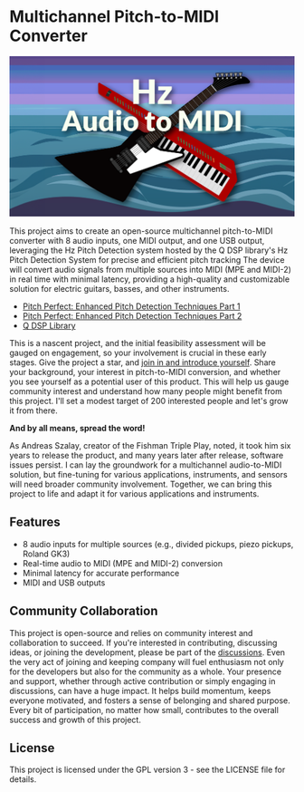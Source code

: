 # Multichannel Pitch-to-MIDI Converter

![Hz Pitch to MIDI](https://github.com/cycfi/hz_audio_to_midi/blob/master/docs/images/MIDI_Guitar-16-9.png?raw=true)

This project aims to create an open-source multichannel pitch-to-MIDI converter with 8 audio inputs, one MIDI output, and one USB output, leveraging the Hz Pitch Detection system hosted by the Q DSP library's Hz Pitch Detection System for precise and efficient pitch tracking The device will convert audio signals from multiple sources into MIDI (MPE and MIDI-2) in real time with minimal latency, providing a high-quality and customizable solution for electric guitars, basses, and other instruments.

- [Pitch Perfect: Enhanced Pitch Detection Techniques Part 1](https://www.cycfi.com/2024/09/pitch-perfect-enhanced-pitch-detection-techniques-part-1/)
- [Pitch Perfect: Enhanced Pitch Detection Techniques Part 2](https://www.cycfi.com/2024/10/pitch-perfect-enhanced-pitch-detection-techniques-part-2/)
- [Q DSP Library](https://github.com/cycfi/q)

This is a nascent project, and the initial feasibility assessment will be gauged on engagement, so your involvement is crucial in these early stages. Give the project a star, and [join in and introduce yourself](https://github.com/cycfi/hz_audio_to_midi/discussions/2). Share your background, your interest in pitch-to-MIDI conversion, and whether you see yourself as a potential user of this product. This will help us gauge community interest and understand how many people might benefit from this project. I'll set a modest target of 200 interested people and let's grow it from there.

**And by all means, spread the word!**

As Andreas Szalay, creator of the Fishman Triple Play, noted, it took him six years to release the product, and many years later after release, software issues persist. I can lay the groundwork for a multichannel audio-to-MIDI solution, but fine-tuning for various applications, instruments, and sensors will need broader community involvement. Together, we can bring this project to life and adapt it for various applications and instruments.

## Features
- 8 audio inputs for multiple sources (e.g., divided pickups, piezo pickups, Roland GK3)
- Real-time audio to MIDI (MPE and MIDI-2) conversion
- Minimal latency for accurate performance
- MIDI and USB outputs

## Community Collaboration
This project is open-source and relies on community interest and collaboration to succeed. If you're interested in contributing, discussing ideas, or joining the development, please be part of the [discussions](https://github.com/cycfi/hz_audio_to_midi/discussions). Even the very act of joining and keeping company will fuel enthusiasm not only for the developers but also for the community as a whole. Your presence and support, whether through active contribution or simply engaging in discussions, can have a huge impact. It helps build momentum, keeps everyone motivated, and fosters a sense of belonging and shared purpose. Every bit of participation, no matter how small, contributes to the overall success and growth of this project. 


## License
This project is licensed under the GPL version 3 - see the LICENSE file for details.
